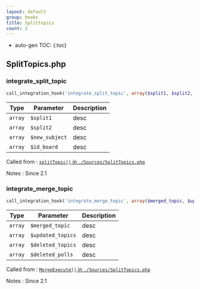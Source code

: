 ```yaml
---
layout: default
group: hooks
title: Splittopics
count: 2
---
```

* auto-gen TOC:
{:toc}

## SplitTopics.php
### integrate_split_topic

```php
call_integration_hook('integrate_split_topic', array($split1, $split2, $new_subject, $id_board))
```

Type|Parameter|Description
---|---|---
`array`|`$split1`|desc
`array`|`$split2`|desc
`array`|`$new_subject`|desc
`array`|`$id_board`|desc

Called from
: [`splitTopic()` in `./Sources/SplitTopics.php`](../docs/splittopics.html#splittopic)

Notes
: Since 2.1

### integrate_merge_topic

```php
call_integration_hook('integrate_merge_topic', array($merged_topic, $updated_topics, $deleted_topics, $deleted_polls))
```

Type|Parameter|Description
---|---|---
`array`|`$merged_topic`|desc
`array`|`$updated_topics`|desc
`array`|`$deleted_topics`|desc
`array`|`$deleted_polls`|desc

Called from
: [`MergeExecute()` in `./Sources/SplitTopics.php`](../docs/splittopics.html#mergeexecute)

Notes
: Since 2.1

